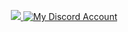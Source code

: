 <p align="center">
  <a href="https://github.com/PHV08">
    <img src="https://readme-typing-svg.herokuapp.com?size=30&duration=3000&color=000000
The hex code&center=true&lines=Myself+PHV;I'm+a+Developer;Backend+developer">
  </a>


  <a href="https://discord.com/users/961930771344523264" target="_blank">
    <img alt="My Discord Account" src=""  />
  </a>
</p>
